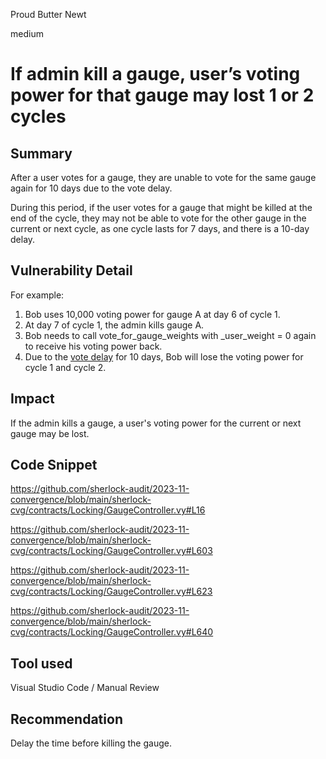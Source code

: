 Proud Butter Newt

medium

# If admin kill a gauge, user’s voting power for that gauge may lost 1 or 2 cycles

## Summary

After a user votes for a gauge, they are unable to vote for the same gauge again for 10 days due to the vote delay.

During this period, if the user votes for a gauge that might be killed at the end of the cycle, they may not be able to vote for the other gauge in the current or next cycle, as one cycle lasts for 7 days, and there is a 10-day delay.

## Vulnerability Detail


For example:

1. Bob uses 10,000 voting power for gauge A at day 6 of cycle 1.
2. At day 7 of cycle 1, the admin kills gauge A.
3. Bob needs to call vote_for_gauge_weights with _user_weight = 0 again to receive his voting power back.
4. Due to the [vote delay](https://github.com/sherlock-audit/2023-11-convergence/blob/main/sherlock-cvg/contracts/Locking/GaugeController.vy#L640) for 10 days, Bob will lose the voting power for cycle 1 and cycle 2.

## Impact
If the admin kills a gauge, a user's voting power for the current or next gauge may be lost.

## Code Snippet

https://github.com/sherlock-audit/2023-11-convergence/blob/main/sherlock-cvg/contracts/Locking/GaugeController.vy#L16

https://github.com/sherlock-audit/2023-11-convergence/blob/main/sherlock-cvg/contracts/Locking/GaugeController.vy#L603

https://github.com/sherlock-audit/2023-11-convergence/blob/main/sherlock-cvg/contracts/Locking/GaugeController.vy#L623

https://github.com/sherlock-audit/2023-11-convergence/blob/main/sherlock-cvg/contracts/Locking/GaugeController.vy#L640


## Tool used
Visual Studio Code / Manual Review

## Recommendation

Delay the time before killing the gauge.
